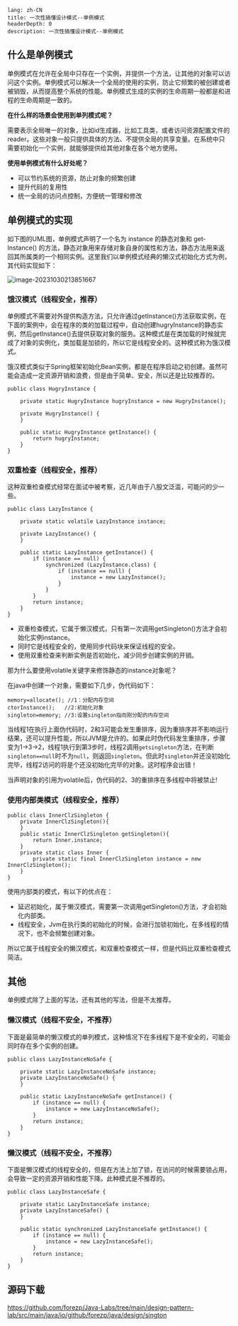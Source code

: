 ```
lang: zh-CN
title: 一次性搞懂设计模式--单例模式
headerDepth: 0
description: 一次性搞懂设计模式--单例模式
```



## 什么是单例模式

单例模式在允许在全局中只存在一个实例，并提供一个方法，让其他的对象可以访问这个实例。单例模式可以解决一个全局的使用的实例，防止它频繁的被创建或者被销毁，从而提高整个系统的性能。单例模式生成的实例的生命周期一般都是和进程的生命周期是一致的。

**在什么样的场景会使用到单列模式呢？**

需要表示全局唯一的对象，比如id生成器，比如工具类，或者访问资源配置文件的reader。这些对象一般只提供具体的方法、不提供全局的共享变量。在系统中只需要初始化一个实例，就能够提供给其他对象在各个地方使用。

**使用单例模式有什么好处呢？**

- 可以节约系统的资源，防止对象的频繁创建
- 提升代码的复用性
- 统一全局的访问点控制，方便统一管理和修改



## 单例模式的实现


如下图的UML图，单例模式声明了一个名为 instance 的静态对象和 get­Instance() 的方法，静态对象用来存储对象自身的属性和方法，静态方法用来返回其所属类的一个相同实例。这里我们以单例模式经典的懒汉式初始化方式为例，其代码实现如下：

![image-20231030213851667](https://static.javajike.com/img/2023/10/30/image-20231030213851667.png)





### 饿汉模式（线程安全，推荐）

单例模式不需要对外提供构造方法，只允许通过getInstance()方法获取实例，在下面的案例中，会在程序的类的加载过程中，自动创建hugryInstance的静态实例，然后getInstance()去提供获取对象的服务。这种模式是在类加载的时候就完成了对象的实例化，类加载是加锁的，所以它是线程安全的。这种模式称为饿汉模式。

饿汉模式类似于Spring框架初始化Bean实例，都是在程序启动之初创建。虽然可能会造成一定资源开销和浪费，但是由于简单、安全，所以还是比较推荐的。

```
public class HugryInstance {

    private static HugryInstance hugryInstance = new HugryInstance();

    private HugryInstance() {
    }

    public static HugryInstance getInstance() {
        return hugryInstance;
    }
}

```



### 双重检查（线程安全，推荐）

这种双重检查模式经常在面试中被考察，近几年由于八股文泛滥，可能问的少一些。

```
public class LazyInstance {

    private static volatile LazyInstance instance;

    private LazyInstance() {
    }

    public static LazyInstance getInstance() {
        if (instance == null) {
            synchronized (LazyInstance.class) {
                if (instance == null) {
                    instance = new LazyInstance();
                }
            }
        }
        return instance;
    }
}
```

- 双重检查模式，它属于懒汉模式，只有第一次调用getSingleton()方法才会初始化实例instance。
- 同时它是线程安全的，使用同步代码块来保证线程的安全。
- 使用双重检查来判断实例是否初始化，减少同步创建实例的开销。

那为什么要使用volatile关键字来修饰静态的instance对象呢？

在java中创建一个对象，需要如下几步，伪代码如下：

```
memory=allocate(); //1：分配内存空间
ctorInstance();   //2:初始化对象
singleton=memory; //3:设置singleton指向刚分配的内存空间
```

当线程1在执行上面伪代码时，2和3可能会发生重排序，因为重排序并不影响运行结果，还可以提升性能，所以JVM是允许的。如果此时伪代码发生重排序，步骤变为1->3->2，线程1执行到第3步时，线程2调用`getsingleton`方法，在判断`singleton==null`时不为`null`，则返回`singleton`。但此时`singleton`并还没初始化完毕，线程2访问的将是个还没初始化完毕的对象。这时程序会出错！

当声明对象的引用为volatile后，伪代码的2、3的重排序在多线程中将被禁止!



### 使用内部类模式（线程安全，推荐）

```
public class InnerClzSingleton {
    private InnerClzSingleton(){
    }
    public static InnerClzSingleton getSingleton(){
        return Inner.instance;
    }
    private static class Inner {
        private static final InnerClzSingleton instance = new InnerClzSingleton();
    }
}

```

使用内部类的模式，有以下的优点在：

- 延迟初始化，属于懒汉模式，需要第一次调用getSingleton()方法，才会初始化内部类。
- 线程安全，Jvm在执行类的初始化的时候，会进行加锁初始化，在多线程的情况下，也不会频繁创建对象。

所以它属于线程安全的懒汉模式，和双重检查模式一样，但是代码比双重检查模式简洁。



## 其他

单例模式除了上面的写法，还有其他的写法，但是不太推荐。

### 懒汉模式（线程不安全，不推荐）

下面是最简单的懒汉模式的单列模式，这种情况下在多线程下是不安全的，可能会同时存在多个实例的创建。

```
public class LazyInstanceNoSafe {

    private static LazyInstanceNoSafe instance;
    private LazyInstanceNoSafe() {
    }

    public static LazyInstanceNoSafe getInstance() {
        if (instance == null) {
            instance = new LazyInstanceNoSafe();
        }
        return instance;
    }
}
```



### 懒汉模式（线程不安全，不推荐）

下面是懒汉模式的线程安全的，但是在方法上加了锁，在访问的时候需要锁占用，会导致一定的资源开销和性能下降。此种模式是不推荐的。

```
public class LazyInstanceSafe {

    private static LazyInstanceSafe instance;
    private LazyInstanceSafe() {
    }

    public static synchronized LazyInstanceSafe getInstance() {
        if (instance == null) {
            instance = new LazyInstanceSafe();
        }
        return instance;
    }
}
```



## 源码下载

https://github.com/forezp/Java-Labs/tree/main/design-pattern-lab/src/main/java/io/github/forezp/java/design/sington





